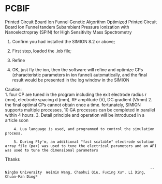 # PCBIF
Printed Circuit Board Ion Funnel 
Genetic Algorithm Optimized Printed Circuit Board Ion Funnel tandem Subambient Pressure Ionization with Nanoelectropray (SPIN) for High Sensitivity Mass Spectrometry

1. Confirm you had installed the SIMION 8.2 or above;

2. First step, loaded the .iob file;

3. Refine

4. OK, just fly the ion, then the software will refine and optimize CPs (characteristic parameters in ion funnel) automatically, and the final result would be presented in the log window in the SIMION




Caution:  
        1. four CP are tuned in the program including the exit electrode radius r (mm), electrode spacing d (mm), RF amplitude (V), DC gradient (V/mm)
        2. the final optimal CPs cannot obtain once a time. fortunately, SIMION supports multiple processes, 10 GA processes can be completed in parallel within 4 hours.
        3. Detail principle and operation will be introduced in a article soon

        4. Lua language is used, and programmed to control the simulation process. 

        5. During Fly'm, an additional "fast scalable" electrode solution array file (pa+) was used to tune the electrical parameters and an API was used to tune the dimensional parameters

 
Thanks

                                                                       --Ningbo University  Weimin Wang, Chaohui Qiu, Fuxing Xu*, Li Ding, Chuan-Fan Ding*
